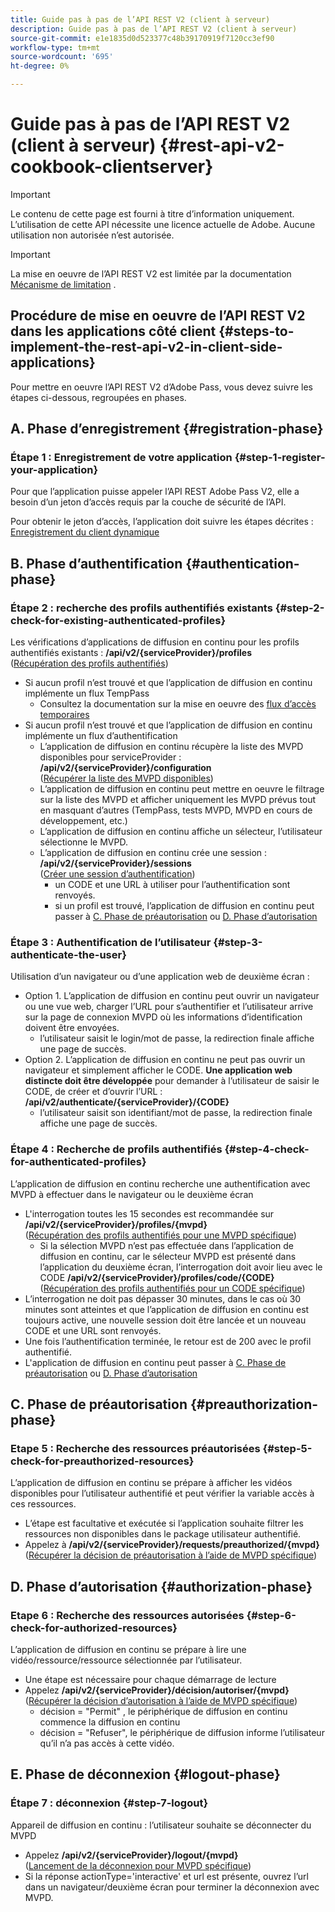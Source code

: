 ```yaml
---
title: Guide pas à pas de l’API REST V2 (client à serveur)
description: Guide pas à pas de l’API REST V2 (client à serveur)
source-git-commit: e1e1835d0d523377c48b39170919f7120cc3ef90
workflow-type: tm+mt
source-wordcount: '695'
ht-degree: 0%

---
```



# Guide pas à pas de l’API REST V2 (client à serveur) {#rest-api-v2-cookbook-clientserver}

>[!IMPORTANT]
>
> Le contenu de cette page est fourni à titre d’information uniquement. L’utilisation de cette API nécessite une licence actuelle de Adobe. Aucune utilisation non autorisée n’est autorisée.

>[!IMPORTANT]
>
> La mise en oeuvre de l’API REST V2 est limitée par la documentation [Mécanisme de limitation](/help/authentication/throttling-mechanism.md) .

## Procédure de mise en oeuvre de l’API REST V2 dans les applications côté client {#steps-to-implement-the-rest-api-v2-in-client-side-applications}

Pour mettre en oeuvre l’API REST V2 d’Adobe Pass, vous devez suivre les étapes ci-dessous, regroupées en phases.

## A. Phase d’enregistrement {#registration-phase}

### Étape 1 : Enregistrement de votre application {#step-1-register-your-application}

Pour que l’application puisse appeler l’API REST Adobe Pass V2, elle a besoin d’un jeton d’accès requis par la couche de sécurité de l’API.

Pour obtenir le jeton d’accès, l’application doit suivre les étapes décrites : [Enregistrement du client dynamique](../../dcr-api/apis/dynamic-client-registration-apis-retrieve-access-token.md)

## B. Phase d’authentification {#authentication-phase}

### Étape 2 : recherche des profils authentifiés existants {#step-2-check-for-existing-authenticated-profiles}

Les vérifications d’applications de diffusion en continu pour les profils authentifiés existants : <b>/api/v2/{serviceProvider}/profiles</b><br>
([Récupération des profils authentifiés](../apis/profiles-apis/rest-api-v2-profiles-apis-retrieve-profiles.md))

* Si aucun profil n’est trouvé et que l’application de diffusion en continu implémente un flux TempPass
   * Consultez la documentation sur la mise en oeuvre des [flux d’accès temporaires](../flows/temporary-access-flows/rest-api-v2-access-temporary-flows.md)
* Si aucun profil n’est trouvé et que l’application de diffusion en continu implémente un flux d’authentification
   * L’application de diffusion en continu récupère la liste des MVPD disponibles pour serviceProvider : <b>/api/v2/{serviceProvider}/configuration</b><br>
([Récupérer la liste des MVPD disponibles](../apis/configuration-apis/rest-api-v2-configuration-apis-retrieve-configuration-for-specific-service-provider.md))
   * L’application de diffusion en continu peut mettre en oeuvre le filtrage sur la liste des MVPD et afficher uniquement les MVPD prévus tout en masquant d’autres (TempPass, tests MVPD, MVPD en cours de développement, etc.)
   * L’application de diffusion en continu affiche un sélecteur, l’utilisateur sélectionne le MVPD.
   * L’application de diffusion en continu crée une session : <b>/api/v2/{serviceProvider}/sessions</b><br>
([Créer une session d’authentification](../apis/sessions-apis/rest-api-v2-sessions-apis-create-authentication-session.md))<br>
      * un CODE et une URL à utiliser pour l’authentification sont renvoyés.
      * si un profil est trouvé, l’application de diffusion en continu peut passer à <a href="#preauthorization-phase">C. Phase de préautorisation</a> ou <a href="#authorization-phase">D. Phase d’autorisation</a>

### Étape 3 : Authentification de l’utilisateur {#step-3-authenticate-the-user}

Utilisation d’un navigateur ou d’une application web de deuxième écran :

* Option 1. L’application de diffusion en continu peut ouvrir un navigateur ou une vue web, charger l’URL pour s’authentifier et l’utilisateur arrive sur la page de connexion MVPD où les informations d’identification doivent être envoyées.
   * l’utilisateur saisit le login/mot de passe, la redirection finale affiche une page de succès.
* Option 2. L’application de diffusion en continu ne peut pas ouvrir un navigateur et simplement afficher le CODE. <b>Une application web distincte doit être développée</b> pour demander à l’utilisateur de saisir le CODE, de créer et d’ouvrir l’URL : <b>/api/v2/authenticate/{serviceProvider}/{CODE}</b>
   * l’utilisateur saisit son identifiant/mot de passe, la redirection finale affiche une page de succès.

### Étape 4 : Recherche de profils authentifiés {#step-4-check-for-authenticated-profiles}

L’application de diffusion en continu recherche une authentification avec MVPD à effectuer dans le navigateur ou le deuxième écran

* L&#39;interrogation toutes les 15 secondes est recommandée sur <b>/api/v2/{serviceProvider}/profiles/{mvpd}</b><br>
([Récupération des profils authentifiés pour une MVPD spécifique](../apis/profiles-apis/rest-api-v2-profiles-apis-retrieve-profile-for-specific-mvpd.md))
   * Si la sélection MVPD n’est pas effectuée dans l’application de diffusion en continu, car le sélecteur MVPD est présenté dans l’application du deuxième écran, l’interrogation doit avoir lieu avec le CODE <b>/api/v2/{serviceProvider}/profiles/code/{CODE}</b><br>
([Récupération des profils authentifiés pour un CODE spécifique](../apis/profiles-apis/rest-api-v2-profiles-apis-retrieve-profile-for-specific-code.md))
* L’interrogation ne doit pas dépasser 30 minutes, dans le cas où 30 minutes sont atteintes et que l’application de diffusion en continu est toujours active, une nouvelle session doit être lancée et un nouveau CODE et une URL sont renvoyés.
* Une fois l’authentification terminée, le retour est de 200 avec le profil authentifié.
* L&#39;application de diffusion en continu peut passer à <a href="#preauthorization-phase">C. Phase de préautorisation</a> ou <a href="#authorization-phase">D. Phase d’autorisation</a>

## C. Phase de préautorisation {#preauthorization-phase}

### Etape 5 : Recherche des ressources préautorisées {#step-5-check-for-preauthorized-resources}

L’application de diffusion en continu se prépare à afficher les vidéos disponibles pour l’utilisateur authentifié et peut vérifier la variable
accès à ces ressources.

* L’étape est facultative et exécutée si l’application souhaite filtrer les ressources non disponibles dans le package utilisateur authentifié.
* Appelez à <b>/api/v2/{serviceProvider}/requests/preauthorized/{mvpd}</b><br>
([Récupérer la décision de préautorisation à l’aide de MVPD spécifique](../apis/decisions-apis/rest-api-v2-decisions-apis-retrieve-preauthorization-decisions-using-specific-mvpd.md))

## D. Phase d’autorisation {#authorization-phase}

### Etape 6 : Recherche des ressources autorisées {#step-6-check-for-authorized-resources}

L’application de diffusion en continu se prépare à lire une vidéo/ressource/ressource sélectionnée par l’utilisateur.

* Une étape est nécessaire pour chaque démarrage de lecture
* Appelez <b>/api/v2/{serviceProvider}/décision/autoriser/{mvpd}</b><br>
([Récupérer la décision d’autorisation à l’aide de MVPD spécifique](../apis/decisions-apis/rest-api-v2-decisions-apis-retrieve-authorization-decisions-using-specific-mvpd.md))
   * décision = &quot;Permit&quot; , le périphérique de diffusion en continu commence la diffusion en continu
   * décision = &quot;Refuser&quot;, le périphérique de diffusion informe l’utilisateur qu’il n’a pas accès à cette vidéo.

## E. Phase de déconnexion {#logout-phase}

### Étape 7 : déconnexion {#step-7-logout}

Appareil de diffusion en continu : l’utilisateur souhaite se déconnecter du MVPD

* Appelez <b>/api/v2/{serviceProvider}/logout/{mvpd}</b><br>
([Lancement de la déconnexion pour MVPD spécifique](../apis/logout-apis/rest-api-v2-logout-apis-initiate-logout-for-specific-mvpd.md))
* Si la réponse actionType=&#39;interactive&#39; et url est présente, ouvrez l’url dans un navigateur/deuxième écran pour terminer la déconnexion avec MVPD.

